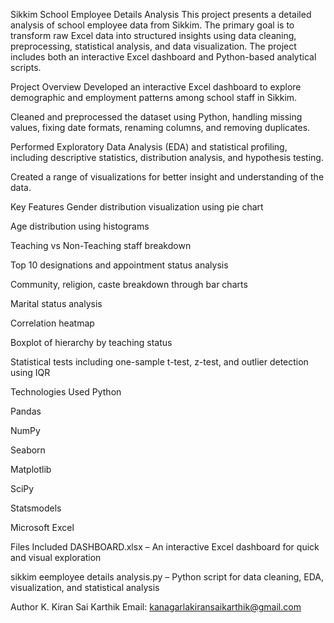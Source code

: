 Sikkim School Employee Details Analysis
This project presents a detailed analysis of school employee data from Sikkim. The primary goal is to transform raw Excel data into structured insights using data cleaning, preprocessing, statistical analysis, and data visualization. The project includes both an interactive Excel dashboard and Python-based analytical scripts.

Project Overview
Developed an interactive Excel dashboard to explore demographic and employment patterns among school staff in Sikkim.

Cleaned and preprocessed the dataset using Python, handling missing values, fixing date formats, renaming columns, and removing duplicates.

Performed Exploratory Data Analysis (EDA) and statistical profiling, including descriptive statistics, distribution analysis, and hypothesis testing.

Created a range of visualizations for better insight and understanding of the data.

Key Features
Gender distribution visualization using pie chart

Age distribution using histograms

Teaching vs Non-Teaching staff breakdown

Top 10 designations and appointment status analysis

Community, religion, caste breakdown through bar charts

Marital status analysis

Correlation heatmap

Boxplot of hierarchy by teaching status

Statistical tests including one-sample t-test, z-test, and outlier detection using IQR

Technologies Used
Python

Pandas

NumPy

Seaborn

Matplotlib

SciPy

Statsmodels

Microsoft Excel

Files Included
DASHBOARD.xlsx – An interactive Excel dashboard for quick and visual exploration

sikkim eemployee details analysis.py – Python script for data cleaning, EDA, visualization, and statistical analysis

Author
K. Kiran Sai Karthik
Email: kanagarlakiransaikarthik@gmail.com
